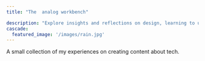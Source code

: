 ```yaml
---
title: "The  analog workbench"

description: "Explore insights and reflections on design, learning to use a Mac, film, games, writing and sound."
cascade:
  featured_image: '/images/rain.jpg'
---
```

A small collection of my experiences on creating content about tech.